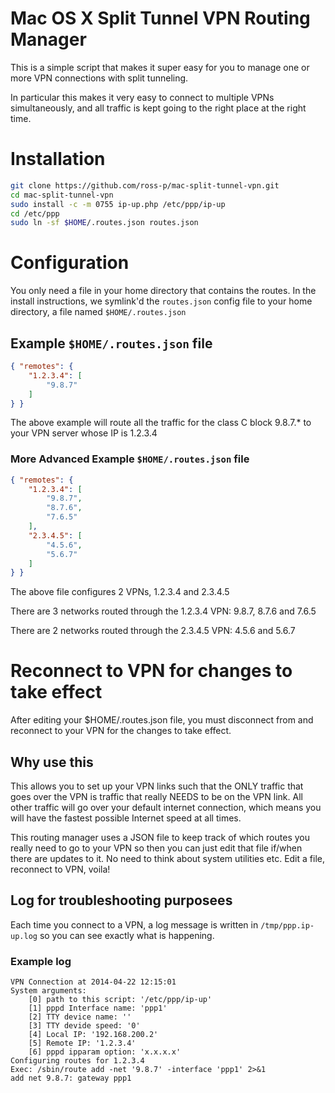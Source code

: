 Mac OS X Split Tunnel VPN Routing Manager
=========================================

This is a simple script that makes it super easy for you to manage one or more VPN
connections with split tunneling.

In particular this makes it very easy to connect to multiple VPNs simultaneously, and
all traffic is kept going to the right place at the right time.


# Installation

```bash
git clone https://github.com/ross-p/mac-split-tunnel-vpn.git
cd mac-split-tunnel-vpn
sudo install -c -m 0755 ip-up.php /etc/ppp/ip-up
cd /etc/ppp
sudo ln -sf $HOME/.routes.json routes.json
```


# Configuration

You only need a file in your home directory that contains the routes.  In the install
instructions, we symlink'd the `routes.json` config file to your home directory, a file
named `$HOME/.routes.json`

## Example `$HOME/.routes.json` file

```json
{ "remotes": {
	"1.2.3.4": [
		"9.8.7"
	]
} }
```

The above example will route all the traffic for the class C block 9.8.7.* to your VPN
server whose IP is 1.2.3.4

### More Advanced Example `$HOME/.routes.json` file

```json
{ "remotes": {
	"1.2.3.4": [
		"9.8.7",
		"8.7.6",
		"7.6.5"
	],
	"2.3.4.5": [
		"4.5.6",
		"5.6.7"
	]
} }
```

The above file configures 2 VPNs, 1.2.3.4 and 2.3.4.5

There are 3 networks routed through the 1.2.3.4 VPN: 9.8.7, 8.7.6 and 7.6.5

There are 2 networks routed through the 2.3.4.5 VPN: 4.5.6 and 5.6.7


# Reconnect to VPN for changes to take effect

After editing your $HOME/.routes.json file, you must disconnect from and reconnect to
your VPN for the changes to take effect.


Why use this
------------

This allows you to set up your VPN links such that the ONLY traffic that goes over
the VPN is traffic that really NEEDS to be on the VPN link.  All other traffic will
go over your default internet connection, which means you will have the fastest possible
Internet speed at all times.

This routing manager uses a JSON file to keep track of which routes you really need
to go to your VPN so then you can just edit that file if/when there are updates to it.
No need to think about system utilities etc.  Edit a file, reconnect to VPN, voila!


## Log for troubleshooting purposees

Each time you connect to a VPN, a log message is written in `/tmp/ppp.ip-up.log` so you
can see exactly what is happening.

### Example log

```
VPN Connection at 2014-04-22 12:15:01
System arguments:
	[0] path to this script: '/etc/ppp/ip-up'
	[1] pppd Interface name: 'ppp1'
	[2] TTY device name: ''
	[3] TTY devide speed: '0'
	[4] Local IP: '192.168.200.2'
	[5] Remote IP: '1.2.3.4'
	[6] pppd ipparam option: 'x.x.x.x'
Configuring routes for 1.2.3.4
Exec: /sbin/route add -net '9.8.7' -interface 'ppp1' 2>&1
add net 9.8.7: gateway ppp1
```
